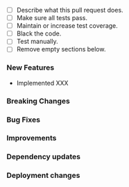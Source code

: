 <!---
Please make sure to follow the [DEV guidelines](https://gen3.org/resources/developer/dev-introduction/)
before asking for review.
--->

- [ ] Describe what this pull request does.
- [ ] Make sure all tests pass.
- [ ] Maintain or increase test coverage.
- [ ] Black the code.
- [ ] Test manually.
- [ ] Remove empty sections below.

### New Features
- Implemented XXX

### Breaking Changes


### Bug Fixes


### Improvements


### Dependency updates


### Deployment changes


